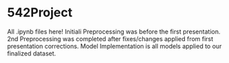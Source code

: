 # 542Project
All .ipynb files here!
Initiali Preprocessing was before the first presentation.
2nd Preprocessing was completed after fixes/changes applied from first presentation corrections.
Model Implementation is all models applied to our finalized dataset.
